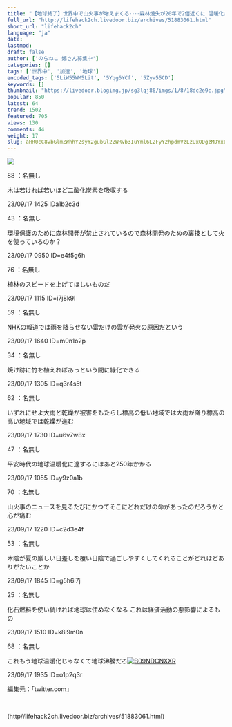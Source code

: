 ```yaml
---
title: "【地球終了】世界中で山火事が増えまくる‥‥森林焼失が20年で2倍近くに 温暖化加速へ"
full_url: "http://lifehack2ch.livedoor.biz/archives/51883061.html"
short_url: "lifehack2ch"
language: "ja"
date: 
lastmod: 
draft: false
author: ['のらねこ 嫁さん募集中']
categories: []
tags: ['世界中', '加速', '地球']
encoded_tags: ['5LiW55WM5Lit', '5Yqg6YCf', '5Zyw55CD']
keywords: []
thumbnail: "https://livedoor.blogimg.jp/sg3lqj86/imgs/1/8/18dc2e9c.jpg"
popular: 850
latest: 64
trend: 1502
featured: 705
views: 130
comments: 44
weight: 17
slug: aHR0cC8vbGlmZWhhY2syY2gubGl2ZWRvb3IuYml6L2FyY2hpdmVzLzUxODgzMDYxLmh0bWw=
---
```


![](https://livedoor.blogimg.jp/sg3lqj86/imgs/1/8/18dc2e9c.jpg)

<div> <p></p> <p class='t_name'>88 ：名無し</p> <p class='r4'>木は若ければ若いほど二酸化炭素を吸収する </p><p>23/09/17 1425 IDa1b2c3d</p> <p class='t_name'>43 ：名無し</p> <p class='r4'>環境保護のために森林開発が禁止されているので森林開発のための裏技として火を使っているのか？ </p><p>23/09/17 0950 ID=e4f5g6h</p> <p class='t_name'>76 ：名無し</p> <p class='r4'>植林のスピードを上げてほしいものだ </p><p>23/09/17 1115 ID=i7j8k9l</p> <p class='t_name'>59 ：名無し</p> <p class='r4'>NHKの報道では雨を降らせない雷だけの雲が発火の原因だという </p><p>23/09/17 1640 ID=m0n1o2p</p> <p class='t_name'>34 ：名無し</p> <p class='r4'>焼け跡に竹を植えればあっという間に緑化できる </p><p>23/09/17 1305 ID=q3r4s5t</p> <p class='t_name'>62 ：名無し</p> <p class='r4'>いずれにせよ大雨と乾燥が被害をもたらし標高の低い地域では大雨が降り標高の高い地域では乾燥が進む </p><p>23/09/17 1730 ID=u6v7w8x</p> <p class='t_name'>47 ：名無し</p> <p class='r4'>平安時代の地球温暖化に達するにはあと250年かかる </p><p>23/09/17 1055 ID=y9z0a1b</p> <p class='t_name'>70 ：名無し</p> <p class='r4'>山火事のニュースを見るたびにかつてそこにどれだけの命があったのだろうかと心が痛む </p><p>23/09/17 1220 ID=c2d3e4f</p> <p class='t_name'>53 ：名無し</p> <p class='r4'>木陰が夏の厳しい日差しを覆い日陰で過ごしやすくしてくれることがどれほどありがたいことか </p><p>23/09/17 1845 ID=g5h6i7j</p> <p class='t_name'>25 ：名無し</p> <p class='r4'>化石燃料を使い続ければ地球は住めなくなる これは経済活動の悪影響によるもの </p><p>23/09/17 1510 ID=k8l9m0n</p> <p class='t_name'>68 ：名無し</p> <p class='r2'>これもう地球温暖化じゃなくて地球沸騰だろ<a href='https//www.amazon.co.jp/dp/B09NDCNXXR/?tag=nishiky24-22' target='_blank'><img src='https//m.media-amazon.com/images/I/51TiCSQWUwL._SL500_.jpg' alt='B09NDCNXXR' border='0'></a> </p><p>23/09/17 1935 ID=o1p2q3r</p> <p class='p_url'>編集元：「twitter.com」</p> <br clear='all'></div>

(http//lifehack2ch.livedoor.biz/archives/51883061.html)
